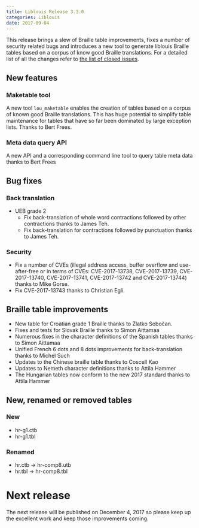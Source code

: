 ```yaml
---
title: Liblouis Release 3.3.0
categories: Liblouis
date: 2017-09-04
---
```


This release brings a slew of Braille table improvements, fixes a number of security related bugs and introduces a new tool to generate liblouis Braille tables based on a corpus of know good Braille translations. For a detailed list of all the changes refer to [the list of closed issues](https://github.com/liblouis/liblouis/milestone/13?closed=1).

## New features

### Maketable tool

A new tool `lou_maketable` enables the creation of tables based on a corpus of known good Braille translations. This has huge potential to simplify table maintenance for tables that have so far been dominated by large exception lists. Thanks to Bert Frees.

### Meta data query API

A new API and a corresponding command line tool to query table meta data thanks to Bert Frees

## Bug fixes

### Back translation

-   UEB grade 2
    -   Fix back-translation of whole word contractions followed by other contractions thanks to James Teh.
    -   Fix back-translation for contractions followed by punctuation thanks to James Teh.

### Security

-   Fix a number of CVEs (illegal address access, buffer overflow and use-after-free or in terms of CVEs: CVE-2017-13738, CVE-2017-13739, CVE-2017-13740, CVE-2017-13741, CVE-2017-13742 and CVE-2017-13744) thanks to Mike Gorse.
-   Fix CVE-2017-13743 thanks to Christian Egli.

## Braille table improvements

-   New table for Croatian grade 1 Braille thanks to Zlatko Sobočan.
-   Fixes and tests for Slovak Braille thanks to Simon Aittamaa
-   Numerous fixes in the character definitions of the Spanish tables thanks to Simon Aittamaa
-   Unified French 6 dots and 8 dots improvements for back-translation thanks to Michel Such
-   Updates to the Chinese braille table thanks to Coscell Kao
-   Updates to Nemeth character definitions thanks to Attila Hammer
-   The Hungarian tables now conform to the new 2017 standard thanks to Attila Hammer

## New, renamed or removed tables

### New
-   hr-g1.ctb
-   hr-g1.tbl

### Renamed
-   hr.ctb -> hr-comp8.utb
-   hr.tbl -> hr-comp8.tbl

# Next release

The next release will be published on December 4, 2017 so please keep
up the excellent work and keep those improvements coming.

